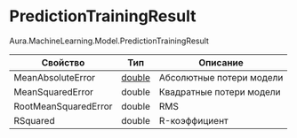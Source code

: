 # PredictionTrainingResult

Aura.MachineLearning.Model.PredictionTrainingResult

| Свойство             | Тип    | Описание                 |
| -------------------- | ------ | ------------------------ |
| MeanAbsoluteError    | [double](https://learn.microsoft.com/ru-ru/dotnet/api/system.double?view=net-5.0&viewFallbackFrom=windowsdesktop-3.0) | Абсолютные потери модели |
| MeanSquaredError     | double | Квадратные потери модели |
| RootMeanSquaredError | double | RMS                      |
| RSquared             | double | R-коэффициент            |
